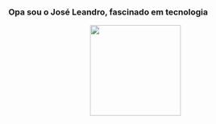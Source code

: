 ### Opa sou o José Leandro, fascinado em tecnologia
<div align="center">
  <a href="https://github.com/Jleandrobr">
  <img height="180em" src="https://github-readme-stats.vercel.app/api?username=Jleandrobr&show_icons=true&theme=dark&include_all_commits=true&count_private=true"/>
</div>
<!--
**Jleandrobr/Jleandrobr** is a ✨ _special_ ✨ repository because its `README.md` (this file) appears on your GitHub profile.

Here are some ideas to get you started:

- 🔭 I’m currently working on ...
- 🌱 I’m currently learning ...
- 👯 I’m looking to collaborate on ...
- 🤔 I’m looking for help with ...
- 💬 Ask me about ...
- 📫 How to reach me: ...
- 😄 Pronouns: ...
- ⚡ Fun fact: ...
-->
